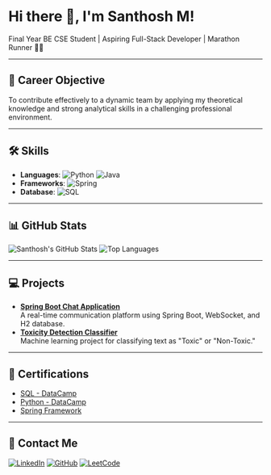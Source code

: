 
# Hi there 👋, I'm Santhosh M!
Final Year BE CSE Student | Aspiring Full-Stack Developer | Marathon Runner 🏃‍♂️

---

## 🌟 Career Objective
To contribute effectively to a dynamic team by applying my theoretical knowledge and strong analytical skills in a challenging professional environment.

---

## 🛠️ Skills
- **Languages**: ![Python](https://img.shields.io/badge/Python-Intermediate-blue) ![Java](https://img.shields.io/badge/Java-Advanced-brightgreen)
- **Frameworks**: ![Spring](https://img.shields.io/badge/Spring-Boot-brightgreen)
- **Database**: ![SQL](https://img.shields.io/badge/SQL-Intermediate-yellow)

---

## 📊 GitHub Stats
![Santhosh's GitHub Stats](https://github-readme-stats.vercel.app/api?username=SanthoshM007&show_icons=true&theme=radical)
![Top Languages](https://github-readme-stats.vercel.app/api/top-langs/?username=SanthoshM007&layout=compact&theme=radical)

---

## 💻 Projects
- [**Spring Boot Chat Application**](https://github.com/SanthoshM007/spring-boot-chat-app)  
  A real-time communication platform using Spring Boot, WebSocket, and H2 database.
- [**Toxicity Detection Classifier**](https://github.com/SanthoshM007/Toxicity_Classifier)  
  Machine learning project for classifying text as "Toxic" or "Non-Toxic."

---

## 📜 Certifications
- [SQL - DataCamp](https://example.com)
- [Python - DataCamp](https://example.com)
- [Spring Framework](https://example.com)

---

## 📧 Contact Me
[![LinkedIn](https://img.shields.io/badge/LinkedIn-Santhosh-blue)](https://www.linkedin.com/in/santhosh-m-52a226270)
[![GitHub](https://img.shields.io/badge/GitHub-Santhosh007-black)](https://github.com/SanthoshM007)
[![LeetCode](https://img.shields.io/badge/LeetCode-Santhosh-orange)](https://leetcode.com/u/sss999msd/)
